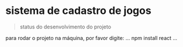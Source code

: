 <h1>sistema de cadastro de jogos</h1>

> status do desenvolvimento do projeto

para rodar o projeto na máquina, por favor digite:
...
npm install react
...
